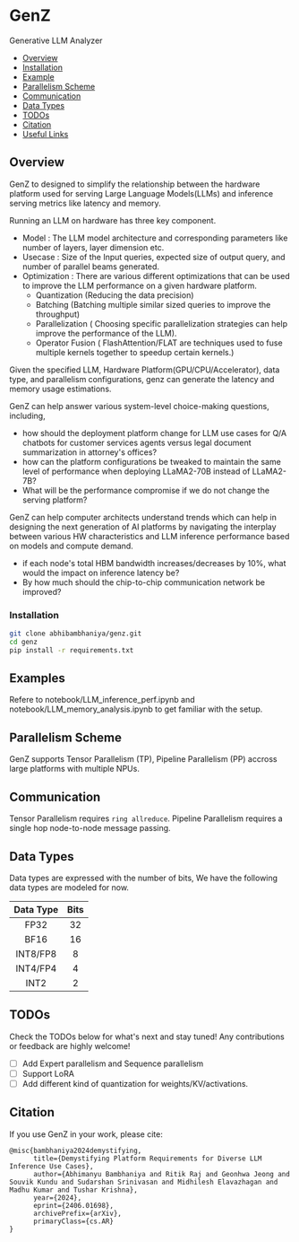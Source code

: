 # GenZ
Generative LLM Analyzer

  - [Overview](#overview)
  - [Installation](#installation)
  - [Example](#Examples)
  - [Parallelism Scheme](#parallelism-scheme)
  - [Communication](#communication)
  - [Data Types](#data-types)
  - [TODOs](#todos)
  - [Citation](#citation)
  - [Useful Links](#useful-links)

## Overview

GenZ to designed to simplify the relationship between the hardware platform used for serving Large Language Models(LLMs) and inference serving metrics like latency and memory.

Running an LLM on hardware has three key component.
- Model : The LLM model architecture and corresponding parameters like number of layers, layer dimension etc.
- Usecase : Size of the Input queries, expected size of output query, and number of parallel beams generated.
- Optimization : There are various different optimizations that can be used to improve the LLM performance on a given hardware platform.
  - Quantization (Reducing the data precision)
  - Batching (Batching multiple similar sized queries to improve the throughput)
  - Parallelization ( Choosing specific parallelization strategies can help improve the performance of the LLM).
  - Operator Fusion ( FlashAttention/FLAT are techniques used to fuse multiple kernels together to speedup certain kernels.)


Given the specified LLM, Hardware Platform(GPU/CPU/Accelerator), data type, and parallelism configurations, genz can generate the latency and memory usage estimations.

GenZ can help answer various system-level choice-making questions, including,  
- how should the deployment platform change for LLM use cases for Q/A chatbots for customer services agents versus legal document summarization in attorney's offices? 
- how can the platform configurations be tweaked to maintain the same level of performance when deploying LLaMA2-70B instead of LLaMA2-7B?
- What will be the performance compromise if we do not change the serving platform?

GenZ can help computer architects understand trends which can help in designing the next generation of AI platforms by navigating the interplay between various HW characteristics and LLM inference performance based on models and compute demand. 
- if each node's total HBM bandwidth increases/decreases by 10\%, what would the impact on inference latency be? 
- By how much should the chip-to-chip communication network be improved? 


### Installation

```sh
git clone abhibambhaniya/genz.git
cd genz
pip install -r requirements.txt
```

## Examples

Refere to notebook/LLM_inference_perf.ipynb and notebook/LLM_memory_analysis.ipynb to get familiar with the setup.




## Parallelism Scheme
GenZ supports Tensor Parallelism (TP), Pipeline Parallelism (PP) accross large platforms with multiple NPUs.


## Communication
Tensor Parallelism requires `ring allreduce`. Pipeline Parallelism requires a single hop node-to-node message passing.


## Data Types
Data types are expressed with the number of bits, We have the following data types are modeled for now.

| Data Type | Bits |
|:---------:|:----:|
|    FP32   |  32  |
|    BF16   |  16  |
|  INT8/FP8 |   8  |
|  INT4/FP4 |   4  |
|    INT2   |   2  |

## TODOs
Check the TODOs below for what's next and stay tuned! Any contributions or feedback are highly welcome!

- [ ] Add Expert parallelism and Sequence parallelism
- [ ] Support LoRA
- [ ] Add different kind of quantization for weights/KV/activations.

## Citation

If you use GenZ in your work, please cite:

```
@misc{bambhaniya2024demystifying,
      title={Demystifying Platform Requirements for Diverse LLM Inference Use Cases}, 
      author={Abhimanyu Bambhaniya and Ritik Raj and Geonhwa Jeong and Souvik Kundu and Sudarshan Srinivasan and Midhilesh Elavazhagan and Madhu Kumar and Tushar Krishna},
      year={2024},
      eprint={2406.01698},
      archivePrefix={arXiv},
      primaryClass={cs.AR}
}
```

